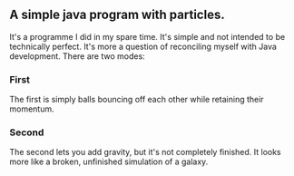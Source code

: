 ## A simple java program with particles.

It's a programme I did in my spare time. It's simple and not intended to be technically perfect.
It's more a question of reconciling myself with Java development.
There are two modes:

### First

The first is simply balls bouncing off each other while retaining their momentum.

### Second

The second lets you add gravity, but it's not completely finished. It looks more like a broken, unfinished simulation of a galaxy.
